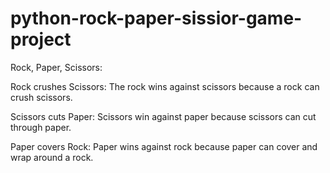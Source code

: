 # python-rock-paper-sissior-game-project
Rock, Paper, Scissors:

Rock crushes Scissors: The rock wins against scissors because a rock can crush scissors.

Scissors cuts Paper: Scissors win against paper because scissors can cut through paper.

Paper covers Rock: Paper wins against rock because paper can cover and wrap around a rock.
